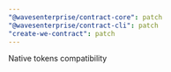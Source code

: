 ```yaml
---
"@wavesenterprise/contract-core": patch
"@wavesenterprise/contract-cli": patch
"create-we-contract": patch
---
```


Native tokens compatibility
